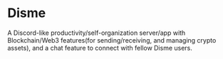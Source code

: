 # Disme

A Discord-like productivity/self-organization server/app with Blockchain/Web3 features(for sending/receiving, and managing crypto assets), and a chat feature to connect with fellow Disme users.
